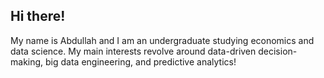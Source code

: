 ## Hi there!

My name is Abdullah and I am an undergraduate studying economics and data science. My main interests revolve around data-driven decision-making, big data engineering, and predictive analytics!
